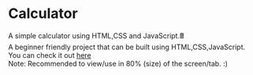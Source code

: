 # Calculator
A simple calculator using HTML,CSS and JavaScript.🖩 </br>
A beginner friendly project that can be built using HTML,CSS,JavaScript.</br>
You can check it out <a href="https://ksheera-calculator.netlify.app/" target="_blank">here</a></br>
Note: Recommended to view/use in 80% (size) of the screen/tab. :)
